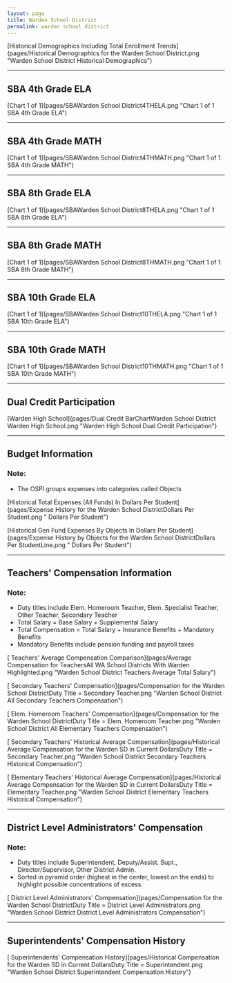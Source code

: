 ```yaml
---
layout: page
title: Warden School District
permalink: warden school district
---
```



[Historical Demographics Including Total Enrollment Trends](pages/Historical Demographics for the Warden School District.png "Warden School District Historical Demographics")

___

## SBA 4th Grade ELA

[Chart 1 of 1](pages/SBAWarden School District4THELA.png "Chart 1 of 1 SBA 4th Grade ELA")


___

## SBA 4th Grade MATH

[Chart 1 of 1](pages/SBAWarden School District4THMATH.png "Chart 1 of 1 SBA 4th Grade MATH")


___

## SBA 8th Grade ELA

[Chart 1 of 1](pages/SBAWarden School District8THELA.png "Chart 1 of 1 SBA 8th Grade ELA")


___

## SBA 8th Grade MATH

[Chart 1 of 1](pages/SBAWarden School District8THMATH.png "Chart 1 of 1 SBA 8th Grade MATH")


___

## SBA 10th Grade ELA

[Chart 1 of 1](pages/SBAWarden School District10THELA.png "Chart 1 of 1 SBA 10th Grade ELA")


___

## SBA 10th Grade MATH

[Chart 1 of 1](pages/SBAWarden School District10THMATH.png "Chart 1 of 1 SBA 10th Grade MATH")


___

## Dual Credit Participation

[Warden High School](pages/Dual Credit BarChartWarden School District Warden High School.png "Warden High School Dual Credit Participation")


___

## Budget Information
### Note:
- The OSPI groups expenses into categories called Objects

[Historical Total Expenses (All Funds) In Dollars Per Student](pages/Expense History for the Warden School DistrictDollars Per Student.png " Dollars Per Student")

[Historical Gen Fund Expenses By Objects In Dollars Per Student](pages/Expense History by Objects for the Warden School DistrictDollars Per StudentLine.png " Dollars Per Student")


___

## Teachers' Compensation Information
### Note:
- Duty titles include Elem. Homeroom Teacher, Elem. Specialist Teacher, Other Teacher, Secondary Teacher
- Total Salary = Base Salary + Supplemental Salary
- Total Compensation = Total Salary + Insurance Benefits + Mandatory Benefits
- Mandatory Benefits include pension funding and payroll taxes

[ Teachers' Average Compensation Comparison](pages/Average Compensation for TeachersAll WA School Districts With Warden Highlighted.png "Warden School District Teachers Average Total Salary")

[ Secondary Teachers' Compensation](pages/Compensation for the Warden School DistrictDuty Title = Secondary Teacher.png "Warden School District All Secondary Teachers Compensation")

[ Elem. Homeroom Teachers' Compensation](pages/Compensation for the Warden School DistrictDuty Title = Elem. Homeroom Teacher.png "Warden School District All Elementary Teachers Compensation")

[ Secondary Teachers' Historical Average Compensation](pages/Historical Average Compensation for the Warden SD in Current DollarsDuty Title = Secondary Teacher.png "Warden School District Secondary Teachers Historical Compensation")

[ Elementary Teachers' Historical Average Compensation](pages/Historical Average Compensation for the Warden SD in Current DollarsDuty Title = Elementary Teacher.png "Warden School District Elementary Teachers Historical Compensation")


___

## District Level Administrators' Compensation

### Note:
- Duty titles include Superintendent, Deputy/Assist. Supt., Director/Supervisor, Other District Admin.
- Sorted in pyramid order (highest in the center, lowest on the ends) to highlight possible concentrations of excess.

[ District Level Administrators' Compensation](pages/Compensation for the Warden School DistrictDuty Title = District Level Administrators.png "Warden School District District Level Administrators Compensation")


___

## Superintendents' Compensation History

[ Superintendents' Compensation History](pages/Historical Compensation for the Warden SD in Current DollarsDuty Title = Superintendent.png "Warden School District Superintendent Compensation History")

